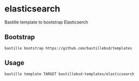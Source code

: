# elasticsearch
Bastille template to bootstrap Elasticserch

## Bootstrap
```shell
bastille bootstrap https://github.com/bastillebsd/templates
```

## Usage
```shell
bastille template TARGET bastillebsd-templates/elasticsearch
```
